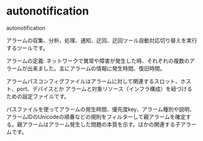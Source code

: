 # autonotification
autonotification

アラームの収集、分析、処理、通知、迂回、迂回ツール自動対応切り替えを実行するツールです。

アラームの定義:
ネットワークで異常や障害が発生した時、それぞれの複数のアラームが出来ました。主にアラームの情報に発生時間、復旧時間。

アラームパスコンフィグファイルはアラームに対して関連するスロット、ホスト、port、デバイスとか
アラームと対象リソース（インフラ構成）を紐づけるための設定ファイルです。

パスファイルを使ってアラームの発生時間、優先度key、アラーム種別や説明、アラームIDのUnicodeの順番などの規則をフィルターして親アラームを確定する。親アラームはアラーム発生した問題の本質を示す。ほかの関連する子アラームです。




